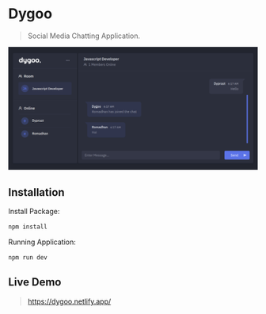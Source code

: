 # Dygoo
> Social Media Chatting Application.

![](demo.png)

## Installation

Install Package:

```sh
npm install
```

Running Application:

```sh
npm run dev
```
## Live Demo
> https://dygoo.netlify.app/